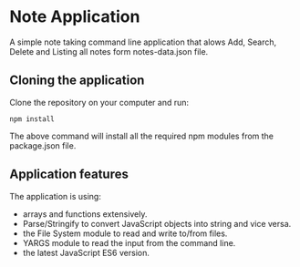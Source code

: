 # Note Application
A simple note taking command line application that alows Add, Search, Delete and Listing all notes form notes-data.json file.

## Cloning the application
Clone the repository on your computer and run:

```shell
npm install
```
The above command will install all the required npm modules from the package.json file.

## Application features

The application is using:
* arrays and functions extensively.
* Parse/Stringify to convert JavaScript objects into string and vice versa.
* the File System module to read and write to/from files.
* YARGS module to read the input from the command line.
* the latest JavaScript ES6 version.




